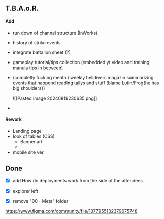 ## T.B.A.o.R.

#### Add
- run down of channel structure (InWorks)
- history of strike events
- integrate battalion sheet (?)
- gameplay tutorial/tips collection (embedded yt video and training manula tips in between)
- (completly fucking mental) weekly helldivers magazin summarizing events that happend reading tallys and stuff (blame Lutin/Frog{he has big shoulders})

	 ![[Pasted image 20240819230635.png]]
- 

#### Rework
- Landing page
- look of tables (CSS)
	- Banner art
	- 
- mobile site ver.


## Done
- [x] add How do deployments work from the side of the attendees
- [x] explorer left
- [x] remove "00 - Meta" folder



https://www.figma.com/community/file/1377955132379675748